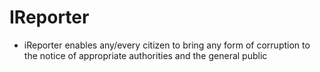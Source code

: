 # IReporter
- iReporter enables any/every citizen to bring any form of corruption to the notice of appropriate authorities and the general public

